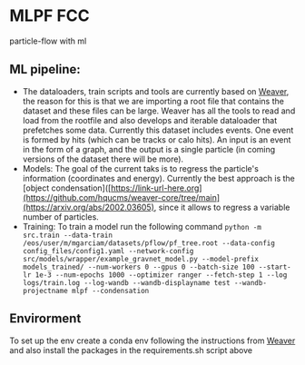 # MLPF FCC
particle-flow with ml 


## ML pipeline:
- The dataloaders, train scripts and tools are currently based on [Weaver](https://github.com/hqucms/weaver-core/tree/main), the reason for this is that we are importing a root file that contains the dataset and these files can be large. Weaver has all the tools to read and load from the rootfile and also develops and iterable dataloader that prefetches some data. Currently this dataset includes events. One event is formed by hits (which can be tracks or calo hits). An input is an event in the form of a graph, and the output is a single particle (in coming versions of the dataset there will be more). 
- Models: The goal of the current taks is to regress the particle's information (coordinates and energy). Currently the best approach is the [object condensation]([https://link-url-here.org](https://github.com/hqucms/weaver-core/tree/main](https://arxiv.org/abs/2002.03605), since it allows to regress a variable number of particles. 
- Training: To train a model run the following command 
`python -m src.train --data-train /eos/user/m/mgarciam/datasets/pflow/pf_tree.root --data-config config_files/config1.yaml --network-config src/models/wrapper/example_gravnet_model.py --model-prefix models_trained/ --num-workers 0 --gpus 0 --batch-size 100 --start-lr 1e-3 --num-epochs 1000 --optimizer ranger --fetch-step 1 --log logs/train.log --log-wandb --wandb-displayname test --wandb-projectname mlpf --condensation`

## Envirorment 
To set up the env create a conda env following the instructions from [Weaver](https://github.com/hqucms/weaver-core/tree/main) and also install the packages in the requirements.sh script above 


